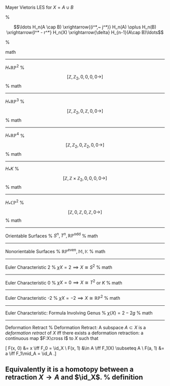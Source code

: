 Mayer Vietoris LES for $X = A \cup B$

%

$$\ldots  H_n(A \cap B) \xrightarrow{(i^*,~ j^*)} H_n(A) \oplus H_n(B) \xrightarrow{l^* - r^*}  H_n(X) \xrightarrow{\delta} H_{n-1}(A\cap B)\ldots$$

%

math

---

$H_* \mathbb{RP}^2$
%
$$[\mathbb{Z}, \mathbb{Z}_2,             0,    0,      0,    0\rightarrow  ]$$
%
math

---

$H_* \mathbb{RP}^3$
%
$$[\mathbb{Z}, \mathbb{Z}_2,             0,    \mathbb{Z},      0,    0\rightarrow  ]$$
%
math

---

$H_* \mathbb{RP}^4$
%
$$[\mathbb{Z}, \mathbb{Z}_2,             0,    \mathbb{Z}_2,      0,    0\rightarrow  ]$$
%
math

---

$H_* K$
%
$$[\mathbb{Z}, \mathbb{Z} \times \mathbb{Z}_2,             0,    0,      0,    0\rightarrow  ]$$
%
math

---

$H_* \mathbb{CP}^2$
%
$$[\mathbb{Z}, 0,                 \mathbb{Z},  0,      \mathbb{Z},  0\rightarrow  ]$$
%
math

---

Orientable Surfaces
%
$S^n, T^n, \mathbb{RP}^\text{odd}$
%
math

---

Nonorientable Surfaces
%
$\mathbb{RP}^\text{even}, \mathbb{M}, \mathbb{K}$
%
math

---

Euler Characteristic 2
%
$\chi X = 2 \implies X \cong S^2$
%
math

---

Euler Characteristic 0
%
$\chi X = 0 \implies X \cong T^2$ or $K$
%
math

---

Euler Characteristic -2
%
$\chi X = -2 \implies X \cong \mathbb{RP}^2$
%
math

---

Euler Characteristic: Formula Involving Genus
%
$\chi(X) = 2-2g$
%
math

---


Deformation Retract
%
Deformation Retract: A subspace $A \subset X$ is a *deformation retract* of $X$ iff there exists a deformation retraction: a continuous map $F:X\cross I$ to $X$ such that 

\[
F(x, 0) &= x  \iff F_0 = \id_X \\
F(x, 1) &\in A \iff F_1(X) \subseteq A \\
F(a, 1) &= a \iff F_1\mid_A = \id_A
.\]

Equivalently it is a homotopy between a retraction $X\to A$ and $\id_X$.
%
definition
---

